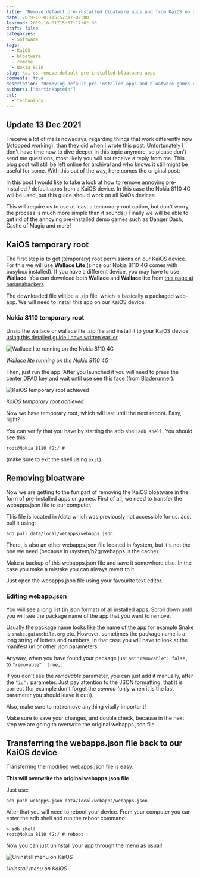 ```yaml
---
title: "Remove default pre-installed bloatware apps and from KaiOS on a Nokia 8110 4G "
date: 2019-10-01T15:57:17+02:00
lastmod: 2019-10-01T15:57:17+02:00
draft: false
categories:
  - Software
tags:
  - KaiOS
  - bloatware
  - remove
  - Nokia 8110
slug: kai-os-remove-default-pre-installed-bloatware-apps
comments: true
description: "Removing default pre-installed apps and bloatware games on KaiOS is quite simple, especially using temporary root. This requires editing the webapps json file. In this guide the Nokia 8110 4G is used."
authors: ["martinkaptein"]
cat:
  - technology
---
```


## Update 13 Dec 2021

I receive a lot of mails nowadays, regarding things that work differently now (/stopped working), than they did when I wrote this post.
Unfortunately I don't have time now to dive deeper in this topic anymore, so please don't send me questions, most likely you will not receive a reply from me.
This blog post will still be left online for archival and who knows it still might be useful for some.
With this out of the way, here comes the original post:

In this post I would like to take a look at how to remove annoying pre-installed / default apps from a KaiOS device. In this case the Nokia 8110 4G will be used, but this guide should work on all KaiOs devices.

This will require us to use at least a temporary root option, but don't worry, the process is much more simple than it sounds:)
Finally we will be able to get rid of the annoying pre-installed demo games such as Danger Dash, Castle of Magic and more!

## KaiOS temporary root

The first step is to get (temporary) root permissions on our KaiOS device. For this we will use **Wallace Lite** (since our Nokia 8110 4G comes with busybox installed). If you have a different device, you may have to use **Wallace**. You can download both **Wallace** and **Wallace lite** from [this page at bananahackers](https://sites.google.com/view/bananahackers/root/temporary-root).

The downloaded file will be a .zip file, which is basically a packaged web-app. We will need to install this app on our KaiOS device.

### Nokia 8110 temporary root

Unzip the wallace or wallace lite .zip file and install it to your KaiOS device [using this detailed guide I have written earlier](../sideloading-and-deploying-apps-to-kai-os/).

![Wallace lite running on the Nokia 8110 4G](/images/blog/wallace-lite-kaios-n8110.jpg)

*Wallace lite running on the Nokia 8110 4G*


Then, just run the app. After you launched it you will need to press the center DPAD key and wait until use see this face (from Bladerunner).

![KaiOS temporary root achieved](/images/blog/wallace-lite-n8110-temp-root.jpg)

*KaiOS temporary root achieved*

Now we have temporary root, which will last until the next reboot. Easy, right?

You can verify that you have by starting the adb shell `adb shell`. You should see this:

`root@Nokia 8110 4G:/ #`

(make sure to exit the shell using `exit`)

## Removing bloatware

Now we are getting to the fun part of removing the KaiOS bloatware in the form of pre-installed apps or games.
First of all, we need to transfer the webapps.json file to our computer.

This file is located in /data which was previously not accessible for us. Just pull it using:
```
adb pull data/local/webapps/webapps.json
```

There, is also an other webapps.json file located in /system, but it's not the one we need (because in /system/b2g/webapps is the cache).

Make a backup of this webapps.json file and save it somewhere else. In the case you make a mistake you can always revert to it.

Just open the webapps.json file using your favourite text editor.

### Editing webapp.json

You will see a long list (in json format) of all installed apps. Scroll down until you will see the package name of the app that you want to remove.

Usually the package name looks like the name of the app for example Snake is `snake.gaiamobile.org` etc. However, sometimes the package name is a long string of letters and numbers, in that case you will have to look at the manifest url or other json parameters.

Anyway, when you have found your package just set `"removable": false,` to `"removable": true,`.

If you don't see the *removable* parameter, you can just add it manually, after the `"id":` parameter. Just pay attention to the JSON formatting, that it is correct (for example don't forget the *comma* (only when it is the last parameter you should leave it out)).

Also, make sure to not remove anything vitally important!

Make sure to save your changes, and double check, because in the next step we are going to overwrite the original webapps.json file.

## Transferring the webapps.json file back to our KaiOS device

Transferring the modified webapps.json file is easy.

**This will overwrite the original webapps.json file**

 Just use: 

```
adb push webapps.json data/local/webapps/webapps.json
```

After that you will need to reboot your device. From your computer you can enter the adb shell and run the reboot command:

```
> adb shell
root@Nokia 8110 4G:/ # reboot
```

Now you can just uninstall your app through the menu as usual!

![Uninstall menu on KaiOS](/images/blog/kai-os-uninstall-menu.jpg)

*Uninstall menu on KaiOS*
